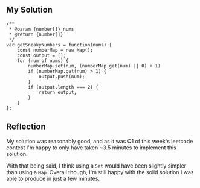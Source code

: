 ## My Solution

```
/**
 * @param {number[]} nums
 * @return {number[]}
 */
var getSneakyNumbers = function(nums) {
    const numberMap = new Map();
    const output = [];
    for (num of nums) {
        numberMap.set(num, (numberMap.get(num) || 0) + 1)
        if (numberMap.get(num) > 1) {
            output.push(num);
        }
        if (output.length === 2) {
            return output;
        }
    }
};
```

## Reflection

My solution was reasonably good, and as it was Q1 of this week's leetcode contest I'm happy to only have taken ~3.5 minutes to implement this solution.

With that being said, I think using a `Set` would have been slightly simpler than using a `Map`. Overall though, I'm still happy with the solid solution I was able to produce in just a few minutes.
